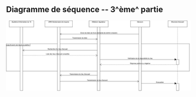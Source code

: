 Diagramme de séquence -- 3^ème^ partie
--------------------------------------


![Diagramme de séquence -- 3^ème^ Partie](../../rapport/exports/sequence_3.png "Diagramme de séquence -- 3^ème^") 
